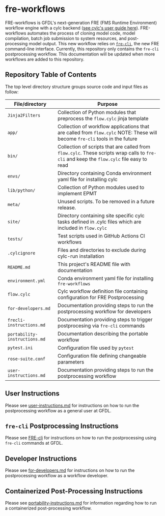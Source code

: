 # fre-workflows

FRE-workflows is GFDL's next-generation FRE (FMS Runtime Environment) workflow engine with a cylc backend ([see
cylc's user guide here](https://cylc.github.io/cylc-doc/stable/html/user-guide/index.html)).  FRE-workflows automates
the process of cloning model code, model compilation, batch job submission to system resources, and post-processing
model output. This new workflow relies on [`fre-cli`](https://github.com/NOAA-GFDL/fre-cli), the new FRE command-line
interface.  Currently, this repository only contains the `fre-cli` postprocessing workflow.  This documentation will be
updated when more workflows are added to this repository.

## Repository Table of Contents

The top level directory structure groups source code and input files as follow:

| File/directory                    | Purpose |
| --------------                    | ------- |
| ```Jinja2Filters```               | Collection of Python modules that preprocess the `flow.cylc` jinja template |
| ```app/```                        | Collection of workflow applications that are called from `flow.cylc`  NOTE: These will become `fre-cli` tools in the future |
| ```bin/```                        | Collection of scripts that are called from `flow.cylc`.  These scripts wrap calls to `fre-cli` and keep the `flow.cylc` file easy to read |
| ```envs/```                       | Directory containing Conda environment yaml file for installing cylc |
| ```lib/python/```                 | Collection of Python modules used to implement EPMT |
| ```meta/```                       | Unused scripts.  To be removed in a future release. |
| ```site/```                       | Directory containing site specific cylc tasks defined in <site>.cylc files which are included in `flow.cylc` |
| ```tests/```                      | Test scripts used in GitHub Actions CI workflows |
| ```.cylcignore```                 | Files and directories to exclude during cylc-run installation  |
| ```README.md```                   | This project's README file with documentation |
| ```environment.yml```             | Conda environment yaml file for installing `fre-workflows` |
| ```flow.cylc```                   | Cylc workflow definition file containing configuration for FRE Postprocessing |
| ```for-developers.md```           | Documentation providing steps to run the postprocessing workflow for developers |
| ```frecli-instructions.md```      | Documentation providing steps to trigger postprocesing via `fre-cli` commands |
| ```portability-instructions.md``` | Documentation describing the portable workflow |
| ```pytest.ini```                  | Configuration file used by `pytest` |
| ```rose-suite.conf```             | Configuration file defining changeable parameters |
| ```user-instructions.md```        | Documentation providing steps to run the postprocessing workflow |

## User Instructions

Please see [user-instructions.md](https://github.com/NOAA-GFDL/fre-workflows/blob/main/user-instructions.md) for
instructions on how to run the postprocessing workflow as a general user at GFDL.

## `fre-cli` Postprocessing Instructions

Please see [FRE-cli](https://github.com/NOAA-GFDL/fre-cli/tree/main/fre/pp#readme) for instructions on how to run the
postprocessing using `fre-cli` commands at GFDL.

## Developer Instructions

Please see [for-developers.md](https://github.com/NOAA-GFDL/fre-workflows/blob/main/for-developers.md) for instructions
on how to run the postprocessing workflow as a workflow developer.

## Containerized Post-Processing Instructions

Please see
[portability-instructions.md](https://github.com/NOAA-GFDL/fre-workflows/blob/main/portability-instructions.md) for
information regarding how to run a containerized post-processing workflow.
